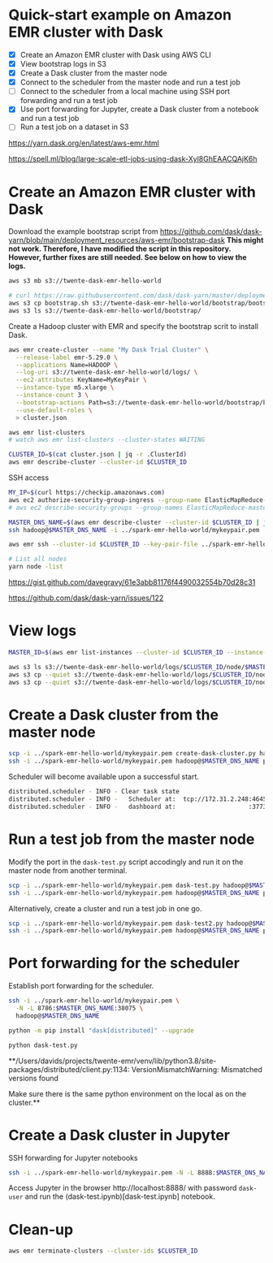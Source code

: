 # Quick-start example on Amazon EMR cluster with Dask

- [x] Create an Amazon EMR cluster with Dask using AWS CLI
- [x] View bootstrap logs in S3
- [x] Create a Dask cluster from the master node
- [x] Connect to the scheduler from the master node and run a test job
- [ ] Connect to the scheduler from a local machine using SSH port forwarding and run a test job
- [x] Use port forwarding for Jupyter, create a Dask cluster from a notebook and run a test job
- [ ] Run a test job on a dataset in S3

https://yarn.dask.org/en/latest/aws-emr.html

https://spell.ml/blog/large-scale-etl-jobs-using-dask-Xyl8GhEAACQAjK6h

# Create an Amazon EMR cluster with Dask

Download the example bootstrap script from https://github.com/dask/dask-yarn/blob/main/deployment_resources/aws-emr/bootstrap-dask
**This might not work. Therefore, I have modified the script in this repository. However, further fixes are still needed. See below on how to view the logs.**

```bash
aws s3 mb s3://twente-dask-emr-hello-world

# curl https://raw.githubusercontent.com/dask/dask-yarn/master/deployment_resources/aws-emr/bootstrap-dask > bootstrap.sh
aws s3 cp bootstrap.sh s3://twente-dask-emr-hello-world/bootstrap/bootstrap.sh
aws s3 ls s3://twente-dask-emr-hello-world/bootstrap/
```

Create a Hadoop cluster with EMR and specify the bootstrap scrit to install Dask.

```bash
aws emr create-cluster --name "My Dask Trial Cluster" \
  --release-label emr-5.29.0 \
  --applications Name=HADOOP \
  --log-uri s3://twente-dask-emr-hello-world/logs/ \
  --ec2-attributes KeyName=MyKeyPair \
  --instance-type m5.xlarge \
  --instance-count 3 \
  --bootstrap-actions Path=s3://twente-dask-emr-hello-world/bootstrap/bootstrap.sh,Args="[--conda-packages,bokeh,fastparquet,python-snappy,snappy]" \
  --use-default-roles \
  > cluster.json

aws emr list-clusters
# watch aws emr list-clusters --cluster-states WAITING

CLUSTER_ID=$(cat cluster.json | jq -r .ClusterId)
aws emr describe-cluster --cluster-id $CLUSTER_ID
```

SSH access

```bash
MY_IP=$(curl https://checkip.amazonaws.com)
aws ec2 authorize-security-group-ingress --group-name ElasticMapReduce-master --protocol tcp --port 22 --cidr $MY_IP/32
# aws ec2 describe-security-groups --group-names ElasticMapReduce-master

MASTER_DNS_NAME=$(aws emr describe-cluster --cluster-id $CLUSTER_ID | jq -r .Cluster.MasterPublicDnsName)
ssh hadoop@$MASTER_DNS_NAME -i ../spark-emr-hello-world/mykeypair.pem

aws emr ssh --cluster-id $CLUSTER_ID --key-pair-file ../spark-emr-hello-world/mykeypair.pem

# List all nodes
yarn node -list
```

https://gist.github.com/davegravy/61e3abb81176f4490032554b70d28c31

https://github.com/dask/dask-yarn/issues/122

# View logs

```bash
MASTER_ID=$(aws emr list-instances --cluster-id $CLUSTER_ID --instance-group-types MASTER | jq -r '.Instances | first | .Ec2InstanceId')

aws s3 ls s3://twente-dask-emr-hello-world/logs/$CLUSTER_ID/node/$MASTER_ID/
aws s3 cp --quiet s3://twente-dask-emr-hello-world/logs/$CLUSTER_ID/node/$MASTER_ID/bootstrap-actions/1/stdout.gz /dev/stdout | gunzip
aws s3 cp --quiet s3://twente-dask-emr-hello-world/logs/$CLUSTER_ID/node/$MASTER_ID/bootstrap-actions/1/stderr.gz /dev/stdout | gunzip
```

# Create a Dask cluster from the master node

```bash
scp -i ../spark-emr-hello-world/mykeypair.pem create-dask-cluster.py hadoop@$MASTER_DNS_NAME:~/.
ssh -i ../spark-emr-hello-world/mykeypair.pem hadoop@$MASTER_DNS_NAME python create-dask-cluster.py
```

Scheduler will become available upon a successful start.

```bash
distributed.scheduler - INFO - Clear task state
distributed.scheduler - INFO -   Scheduler at:  tcp://172.31.2.248:46459
distributed.scheduler - INFO -   dashboard at:                    :37739
```

# Run a test job from the master node

Modify the port in the `dask-test.py` script accodingly and run it on the master node from another terminal.

```bash
scp -i ../spark-emr-hello-world/mykeypair.pem dask-test.py hadoop@$MASTER_DNS_NAME:~/.
ssh -i ../spark-emr-hello-world/mykeypair.pem hadoop@$MASTER_DNS_NAME python dask-test.py
```

Alternatively, create a cluster and run a test job in one go.

```bash
scp -i ../spark-emr-hello-world/mykeypair.pem dask-test2.py hadoop@$MASTER_DNS_NAME:~/.
ssh -i ../spark-emr-hello-world/mykeypair.pem hadoop@$MASTER_DNS_NAME python dask-test2.py
```

# Port forwarding for the scheduler

Establish port forwarding for the scheduler.

```bash
ssh -i ../spark-emr-hello-world/mykeypair.pem \
  -N -L 8786:$MASTER_DNS_NAME:38075 \
  hadoop@$MASTER_DNS_NAME
```

```bash
python -m pip install "dask[distributed]" --upgrade

python dask-test.py
```

**/Users/davids/projects/twente-emr/venv/lib/python3.8/site-packages/distributed/client.py:1134: VersionMismatchWarning: Mismatched versions found

Make sure there is the same python environment on the local as on the cluster.**

# Create a Dask cluster in Jupyter

SSH forwarding for Jupyter notebooks

```bash
ssh -i ../spark-emr-hello-world/mykeypair.pem -N -L 8888:$MASTER_DNS_NAME:8888 hadoop@$MASTER_DNS_NAME
```

Access Jupyter in the browser http://localhost:8888/ with password `dask-user` and run the (dask-test.ipynb)[dask-test.ipynb] notebook.

# Clean-up

```bash
aws emr terminate-clusters --cluster-ids $CLUSTER_ID
```
